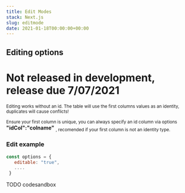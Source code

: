 ```yaml
---
title: Edit Modes
stack: Next.js
slug: editmode
date: 2021-01-18T00:00:00+00:00
---
```


## Editing options

# Not released in development, release due 7/07/2021

<sub>Editing works without an id. The table will use the first columns values as an identity, duplicates will cause conflicts!</sub>

<sub>Ensure your first column is unique, you can always specify an id column via options</sub> **"idCol":"colname"** <sub>, recomended if your first column is not an identity type.</sub> 

### Edit example
 ```js
 const options = {
    editable: "true",
    ....
  }

```

TODO codesandbox



